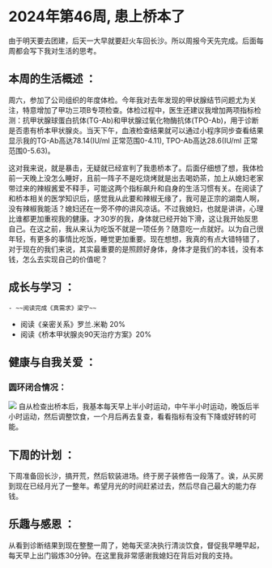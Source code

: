 # 2024年第46周, 患上桥本了

由于明天要去团建，后天一大早就要赶火车回长沙。所以周报今天先完成。后面每周都会写下我对生活的思考。
## 本周的生活概述 ：
  周六，参加了公司组织的年度体检。今年我对去年发现的甲状腺结节问题尤为关注，特意增加了甲功三项B专项检查。体检过程中，医生还建议我增加两项指标检测：抗甲状腺球蛋白抗体(TG-Ab)和甲状腺过氧化物酶抗体(TPO-Ab)，用于诊断是否患有桥本甲状腺炎。当天下午，血液检查结果就可以通过小程序同步查看结果显示我的TG-Ab高达78.14(IU/ml 正常范围0-4.11), TPO-Ab高达28.6(IU/ml 正常范围0-5.63)。

  这对我来说，就是暴击，无疑就已经宣判了我患桥本了。后面仔细想了想，我体检前一天晚上没怎么睡好，且前一阵子不是吃烧烤就是出去喝奶茶，加上从媳妇老家带过来的辣椒酱爱不释手，可能这两个指标飙升和自身的生活习惯有关。在阅读了和桥本相关的医学知识后，感觉我从此要和辣椒无缘了，我可是正宗的湖南人啊，没有辣椒我能活？媳妇还在一旁不停的讲风凉话。不过我媳妇，也就是讲讲，心理比谁都更加重视我的健康。才30岁的我，身体就已经开始下滑，这让我开始反思自己。在这之前，我从来认为吃饭不就是一项任务？随意吃一点就好。以为自己很年轻，有更多的事情比吃饭，睡觉更加重要。现在想想，我真的有点大错特错了，对于现在的我们来说，其实最重要的是照顾好身体，身体才是我们的本钱，没有本钱，怎么去实现自己的价值呢？
## 成长与学习 ：
	- ~~阅读完成《真需求》梁宁~~
  - 阅读《亲密关系》罗兰.米勒 20%
  - 阅读《桥本甲状腺炎90天治疗方案》20%
## 健康与自我关爱 ：
### 圆环闭合情况：
![](https://i.imgur.com/R6m34wC.jpeg)
自从检查出桥本后，我基本每天早上半小时运动，中午半小时运动，晚饭后半小时运动，然后调整饮食，一个月后再去复查，看看指标有没有下降或好转的可能。
## 下周的计划 ：
  下周准备回长沙，搞开荒，然后软装进场。终于房子装修告一段落了。诶，从买房到现在已经月光了一整年。希望月光的时间赶紧过去，然后尽自己最大的能力存钱。
## 乐趣与感恩 ：
  从看到诊断结果到现在整整一周了，她每天坚决执行清淡饮食，督促我早睡早起，每天早上出门锻炼30分钟。在这里我非常感谢我媳妇在背后对我的支持。

